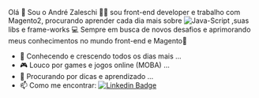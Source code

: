 Olá 👋
Sou o André Zaleschi 💁‍♂️ sou front-end developer e trabalho com Magento2, procurando aprender cada dia mais sobre ![Java-Script](https://img.shields.io/badge/Java-Script-yellow.svg)  ,suas libs e frame-works 💻
Sempre em busca de novos desafios e aprimorando meus conhecimentos no mundo front-end e Magento🔔 

- 🌱 Conhecendo e crescendo todos os dias mais ...
- 🎮 Louco por games e jogos online (MOBA) ...
- 🤔 Procurando por dicas e aprendizado ...
- 📫 Como me encontrar: [![Linkedin Badge](https://img.shields.io/badge/-LinkedIn-blue?style=flat-square&logo=Linkedin&logoColor=white&link=https://www.linkedin.com/in/andr%C3%A9-bersani-zaleschi-33a180104/)](https://www.linkedin.com/in/andr%C3%A9-bersani-zaleschi-33a180104/) 

